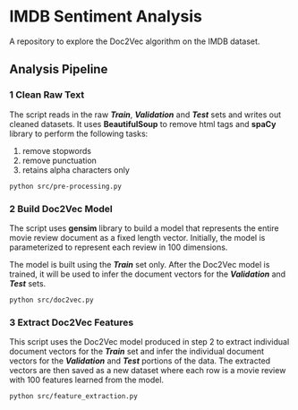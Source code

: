 # IMDB Sentiment Analysis
A repository to explore the Doc2Vec algorithm on the IMDB dataset. 

## Analysis Pipeline 

### 1 Clean Raw Text 
The script reads in the raw ***Train***, ***Validation*** and ***Test*** sets and writes out
cleaned datasets. 
It uses **BeautifulSoup** to remove html tags and **spaCy** library to perform the following
tasks:

1) remove stopwords 
2) remove punctuation
3) retains alpha characters only
```
python src/pre-processing.py
```
### 2 Build Doc2Vec Model
The script uses **gensim** library to build a model that represents the entire 
movie review document as a fixed length vector. Initially, the model is parameterized to 
represent each review in 100 dimensions. 

The model is built using the ***Train*** set only. After the Doc2Vec model is trained, 
it will be used to infer the document vectors for the ***Validation***  and ***Test*** sets. 

```
python src/doc2vec.py
```

### 3 Extract Doc2Vec Features 
This script uses the Doc2Vec model produced in step 2 to extract individual document vectors
for the ***Train*** set and infer the individual 
document vectors for the ***Validation*** and ***Test*** portions of the data. The extracted
vectors are then saved as a new dataset where each row is a movie review with 100 features 
learned from the model.   

```
python src/feature_extraction.py
```

